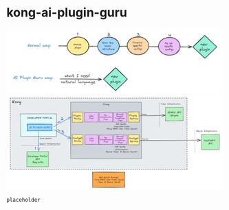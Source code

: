 # kong-ai-plugin-guru


![Screenshot](images/normalway-versus-aipluginguruway.png)
![Screenshot](images/flow.png)

```
placeholder
```
